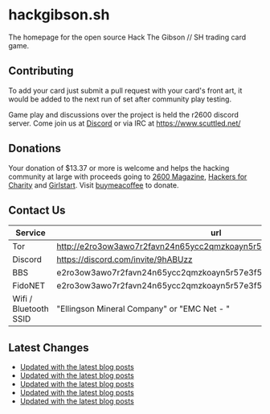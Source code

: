 # hackgibson.sh
The homepage for the open source Hack The Gibson // SH trading card game.


## Contributing

To add your card just submit a pull request with your card's front art, it would be added to the next run of set after community play testing.

Game play and discussions over the project is held the r2600 discord server. Come join us at [Discord](https://discord.com/invite/9hABUzz) or via IRC at https://www.scuttled.net/


## Donations

Your donation of $13.37 or more is welcome and helps the hacking community at large with proceeds going to [2600 Magazine](https://2600.com/), [Hackers for Charity](https://hackersforcharity.org) and [Girlstart](https://girlstart.org).  Visit [buymeacoffee](https://www.buymeacoffee.com/hackgibson.sh) to donate.


## Contact Us

Service | url
-|-
Tor | http://e2ro3ow3awo7r2favn24n65ycc2qmzkoayn5r57e3f56nvjwdcgg32ad.onion
Discord | https://discord.com/invite/9hABUzz
BBS | e2ro3ow3awo7r2favn24n65ycc2qmzkoayn5r57e3f56nvjwdcgg32ad.onion:23
FidoNET | e2ro3ow3awo7r2favn24n65ycc2qmzkoayn5r57e3f56nvjwdcgg32ad.onion:24554
Wifi / Bluetooth SSID | "Ellingson Mineral Company" or "EMC Net - <fidonet address>"

## Latest Changes
<!-- BLOG-POST-LIST:START -->
- [Updated with the latest blog posts](https://github.com/DFW2600/hackgibson.sh/commit/dc659c46c73ce2d7af60af479299413537b37e7f)
- [Updated with the latest blog posts](https://github.com/DFW2600/hackgibson.sh/commit/e714e0c6de419bcff4ef9fc7cf7d8cb3d36b3a86)
- [Updated with the latest blog posts](https://github.com/DFW2600/hackgibson.sh/commit/67adbc07b69795f2b3b511badccdb23bff9e4f21)
- [Updated with the latest blog posts](https://github.com/DFW2600/hackgibson.sh/commit/d3cd011788adac33d80b3acd1e0df7f7e19ad10c)
- [Updated with the latest blog posts](https://github.com/DFW2600/hackgibson.sh/commit/bf0bd6dea600ba768e991c9f1768cdcd485c2a93)
<!-- BLOG-POST-LIST:END -->
